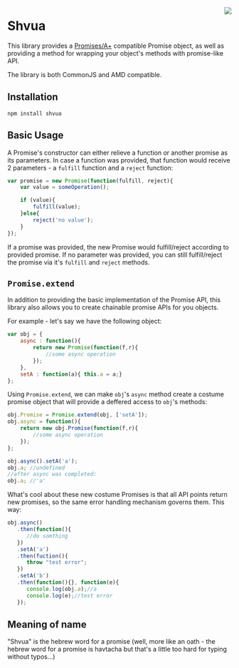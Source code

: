 <a href="http://promises-aplus.github.com/promises-spec"><img src="http://promises-aplus.github.com/promises-spec/assets/logo-small.png" align="right" /></a>

Shvua
===========

This library provides a [Promises/A+](http://promises-aplus.github.io/promises-spec/) compatible
Promise object, as well as providing a method for wrapping your object's methods with promise-like API.

The library is both CommonJS and AMD compatible.

## Installation

```
npm install shvua
```

## Basic Usage

A Promise's constructor can either relieve a function or another promise as its parameters. In case a function was provided,
that function would receive 2 parameters - a `fulfill` function and a `reject` function:

```js
var promise = new Promise(function(fulfill, reject){
    var value = someOperation();

    if (value){
        fulfill(value);
    }else{
        reject('no value');
    }
});
```
If a promise was provided, the new Promise would fulfill/reject according to provided promise.
If no parameter was provided, you can still fulfill/reject the promise via it's `fulfill` and `reject` methods.

## `Promise.extend`

In addition to providing the basic implementation of the Promise API, this library also allows you to create
chainable promise APIs for you objects.

For example - let's say we have the following object:

```js
var obj = {
    async : function(){
        return new Promise(function(f,r){
            //some async operation
        });
    },
    setA : function(a){ this.a = a;}
};
```

Using `Promise.extend`, we can make `obj`'s `async` method create a costume promise object that will provide
a deffered access to `obj`'s methods:

```js
obj.Promise = Promise.extend(obj, ['setA']);
obj.async = function(){
    return new obj.Promise(function(f,r){
        //some async operation
    });
};

obj.async().setA('a');
obj.a; //undefined
//after async was completed:
obj.a; //'a'

```
What's cool about these new costume Promises is that all API points return new promises, so the same error handling
mechanism governs them. This way:

```js
obj.async()
   .then(function(){
      //do somthing
   })
   .setA('a')
   .then(fuction(){
      throw "test error";
   })
   .setA('b')
   .then(function(){}, function(e){
      console.log(obj.a);//a
      console.log(e);//test error
   });
```

## Meaning of name

"Shvua" is the hebrew word for a promise (well, more like an oath - the hebrew word for a promise is havtacha but that's
a little too hard for typing without typos...)